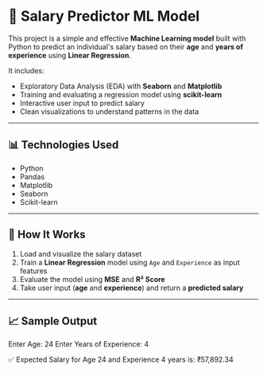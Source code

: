 # 💼 Salary Predictor ML Model

This project is a simple and effective **Machine Learning model** built with Python to predict an individual's salary based on their **age** and **years of experience** using **Linear Regression**.

It includes:

- Exploratory Data Analysis (EDA) with **Seaborn** and **Matplotlib**
- Training and evaluating a regression model using **scikit-learn**
- Interactive user input to predict salary
- Clean visualizations to understand patterns in the data

---

## 📊 Technologies Used

- Python
- Pandas
- Matplotlib
- Seaborn
- Scikit-learn

---

## 🚀 How It Works

1. Load and visualize the salary dataset
2. Train a **Linear Regression** model using `Age` and `Experience` as input features
3. Evaluate the model using **MSE** and **R² Score**
4. Take user input (**age** and **experience**) and return a **predicted salary**

---

## 📈 Sample Output

Enter Age: 24
Enter Years of Experience: 4

✅ Expected Salary for Age 24 and Experience 4 years is: ₹57,892.34
